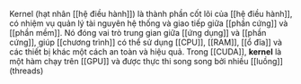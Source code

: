 Kernel (hạt nhân [[hệ điều hành]]) là thành phần cốt lõi của [[hệ điều hành]], có nhiệm vụ quản lý tài nguyên hệ thống và giao tiếp giữa [[phần cứng]] và [[phần mềm]]. Nó đóng vai trò trung gian giữa [[ứng dụng]] và [[phần cứng]], giúp [[chương trình]] có thể sử dụng [[CPU]], [[RAM]], [[ổ đĩa]] và các thiết bị khác một cách an toàn và hiệu quả.
Trong [[CUDA]], **kernel** là một hàm chạy trên [[GPU]] và được thực thi song song bởi nhiều [[luồng]] (threads)